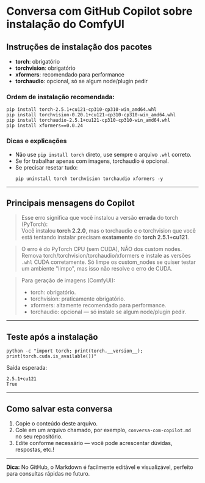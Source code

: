 # Conversa com GitHub Copilot sobre instalação do ComfyUI

## Instruções de instalação dos pacotes

- **torch**: obrigatório
- **torchvision**: obrigatório
- **xformers**: recomendado para performance
- **torchaudio**: opcional, só se algum node/plugin pedir

### Ordem de instalação recomendada:
```
pip install torch-2.5.1+cu121-cp310-cp310-win_amd64.whl
pip install torchvision-0.20.1+cu121-cp310-cp310-win_amd64.whl
pip install torchaudio-2.5.1+cu121-cp310-cp310-win_amd64.whl
pip install xformers==0.0.24
```

### Dicas e explicações

- Não use `pip install torch` direto, use sempre o arquivo `.whl` correto.
- Se for trabalhar apenas com imagens, torchaudio é opcional.
- Se precisar resetar tudo:
  ```
  pip uninstall torch torchvision torchaudio xformers -y
  ```

---

## Principais mensagens do Copilot

> Esse erro significa que você instalou a versão **errada** do torch (PyTorch):  
> Você instalou **torch 2.2.0**, mas o torchaudio e o torchvision que você está tentando instalar precisam **exatamente** do **torch 2.5.1+cu121**.

> O erro é do PyTorch CPU (sem CUDA), NÃO dos custom nodes.
> Remova torch/torchvision/torchaudio/xformers e instale as versões `.whl` CUDA corretamente.
> Só limpe os custom_nodes se quiser testar um ambiente "limpo", mas isso não resolve o erro de CUDA.

> Para geração de imagens (ComfyUI):
> - torch: obrigatório.
> - torchvision: praticamente obrigatório.
> - xformers: altamente recomendado para performance.
> - torchaudio: opcional — só instale se algum node/plugin pedir.

---

## Teste após a instalação

```
python -c "import torch; print(torch.__version__); print(torch.cuda.is_available())"
```
Saída esperada:
```
2.5.1+cu121
True
```

---

## Como salvar esta conversa

1. Copie o conteúdo deste arquivo.
2. Cole em um arquivo chamado, por exemplo, `conversa-com-copilot.md` no seu repositório.
3. Edite conforme necessário — você pode acrescentar dúvidas, respostas, etc.!

---

**Dica:** No GitHub, o Markdown é facilmente editável e visualizável, perfeito para consultas rápidas no futuro.